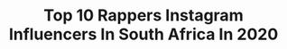 ---
title: Top 10 Rappers Instagram Influencers In South Africa In 2020
description: >-
  Find top rappers Instagram influencers in South Africa in 2020. Most popular hashtags: #killacombo #quantumtour #coronavirus #cottonfest2020.
platform: Instagram
profiles:
  - username: "kojo_cue"
    fullname: >-
      Ko-Jo Cue
    location: "South Africa"
    followers: 96798
    engagement: 168
    commentsToLikes: 0.022194
    avatar: "https://scontent-atl3-1.cdninstagram.com/v/t51.2885-19/s320x320/75214678_410787029869117_3301239209485926400_n.jpg?_nc_ht=scontent-atl3-1.cdninstagram.com&_nc_ohc=kTmDs9WvGZgAX8fF-uA&oh=08d9354853d4a1cdcf0c28c285eeb57f&oe=5EBA0B5A"
    verified: true
    hashtags: "#bbnz, #worldpremiere, #vgma, #manifestivities19"
  - username: "mrcashtime"
    fullname: >-
      K.O
    location: "South Africa"
    followers: 805403
    engagement: 91
    commentsToLikes: 0.017943
    avatar: "https://scontent-ams4-1.cdninstagram.com/v/t51.2885-19/s320x320/71971951_2415405365408374_6321879229042524160_n.jpg?_nc_ht=scontent-ams4-1.cdninstagram.com&_nc_ohc=D_vFvfu8y7MAX9yNB3B&oh=004d341bf9aebd89a6b12ed620b3b446&oe=5EB946B4"
    verified: true
    hashtags: "#wehere, #partnered, #supadupa, #sayuwill"
  - username: "khulengubane"
    fullname: >-
      Khule Ngubane
    location: "South Africa"
    followers: 6730
    engagement: 687
    commentsToLikes: 0.048666
    avatar: "https://scontent-ams4-1.cdninstagram.com/v/t51.2885-19/s320x320/35999032_1830333027086463_5989308546829778944_n.jpg?_nc_ht=scontent-ams4-1.cdninstagram.com&_nc_ohc=OwpNzBT-BEMAX-4XKFC&oh=cda314d6fc54ca03f3514b7db8ef4773&oe=5EB87E77"
    verified: false
    hashtags: "#africa, #day5, #hiphop, #creative"
  - username: "touchline_truth"
    fullname: >-
      #19Flow
    location: "South Africa"
    followers: 22824
    engagement: 491
    commentsToLikes: 0.079599
    avatar: "https://scontent-lhr8-1.cdninstagram.com/v/t51.2885-19/s320x320/91769765_159824538570045_7671326011773943808_n.jpg?_nc_ht=scontent-lhr8-1.cdninstagram.com&_nc_ohc=tIdvPh3GqBEAX_SGh1K&oh=2136f16e8d5c26732e91698c8c3ab4b7&oe=5EB8E32D"
    verified: false
    hashtags: "#rapmusic, #theboxfreestyle, #lockdown, #selfisolation"
  - username: "espiquet"
    fullname: >-
      #AIRPLANEMODE 🛩
    location: "South Africa"
    followers: 5859
    engagement: 480
    commentsToLikes: 0.031236
    avatar: "https://scontent-ams4-1.cdninstagram.com/v/t51.2885-19/s320x320/79590865_470927496953790_1256944860896690176_n.jpg?_nc_ht=scontent-ams4-1.cdninstagram.com&_nc_ohc=TRW0duKuPxoAX_lOH8O&oh=58ac5ea265d8b396f0bc12818ab803fd&oe=5EB38AFA"
    verified: false
    hashtags: "#hf, #rap, #flightmode, #cf2020"
  - username: "therealnigist"
    fullname: >-
      Hanna
    location: "South Africa"
    followers: 47552
    engagement: 837
    commentsToLikes: 0.020778
    avatar: "https://scontent-lhr8-1.cdninstagram.com/v/t51.2885-19/s320x320/83908447_1278537845675298_3656970300978888704_n.jpg?_nc_ht=scontent-lhr8-1.cdninstagram.com&_nc_ohc=3e8SB_1tTAMAX8-H0ga&oh=3811e37ee7e9880c616b945bd48e7b99&oe=5EBA92E7"
    verified: false
    hashtags: "#quarantlean, #nohands, #nohandschallenge, #curequarantine"
  - username: "scottmtbracing"
    fullname: >-
      SCOTT-SRAM MTB Racing Team
    location: "South Africa"
    followers: 146953
    engagement: 413
    commentsToLikes: 0.002463
    avatar: "https://scontent-amt2-1.cdninstagram.com/v/t51.2885-19/s320x320/47690820_603334596746001_5778374873197838336_n.jpg?_nc_ht=scontent-amt2-1.cdninstagram.com&_nc_ohc=pZtfPiTPWlkAX8lIFKd&oh=037099aaa2c85b5364e3f194c7cd2733&oe=5EB2188C"
    verified: false
    hashtags: "#bikeonscott, #keepyourheadup, #rockshoxsid, #staystrong"
  - username: "creators.live"
    fullname: >-
      Creators Live 🔥🔥🇿🇦
    location: "South Africa"
    followers: 8114
    engagement: 507
    commentsToLikes: 0.038023
    avatar: "https://scontent-lga3-1.cdninstagram.com/v/t51.2885-19/s320x320/62256730_686375631810871_3666358399408275456_n.jpg?_nc_ht=scontent-lga3-1.cdninstagram.com&_nc_ohc=64-b1OEZ9FQAX-Zctu9&oh=f8abad916ce9b51c4e1649f3ca29fe08&oe=5EB21F6C"
    verified: false
    hashtags: "#fashion, #2020, #creatorslive, #joburg"
---
